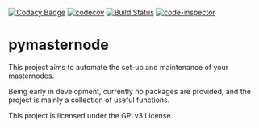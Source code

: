 [![Codacy Badge](https://api.codacy.com/project/badge/Grade/af5528a9016345d4bd30a1d5ded1ac5f)](https://www.codacy.com/manual/hollowprophet/pymasternode?utm_source=github.com&amp;utm_medium=referral&amp;utm_content=HollowProphet/pymasternode&amp;utm_campaign=Badge_Grade)
[![codecov](https://codecov.io/gh/HollowProphet/pymasternode/branch/master/graph/badge.svg)](https://codecov.io/gh/HollowProphet/pymasternode)
[![Build Status](https://travis-ci.com/HollowProphet/pymasternode.svg?branch=master)](https://travis-ci.com/HollowProphet/pymasternode)
[![code-inspector](https://www.code-inspector.com/project/2452/score/svg)](https://frontend.code-inspector.com/project/2452/dashboard)
# pymasternode
This project aims to automate the set-up and maintenance of your masternodes.

Being early in development, currently no packages are provided, and the project is mainly a collection of useful functions.

This project is licensed under the GPLv3 License.

